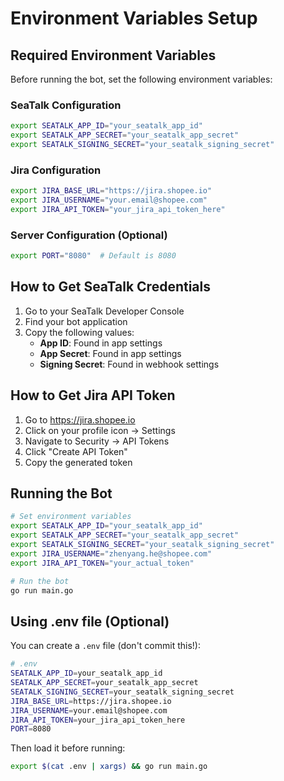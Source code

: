 # Environment Variables Setup

## Required Environment Variables

Before running the bot, set the following environment variables:

### SeaTalk Configuration
```bash
export SEATALK_APP_ID="your_seatalk_app_id"
export SEATALK_APP_SECRET="your_seatalk_app_secret"
export SEATALK_SIGNING_SECRET="your_seatalk_signing_secret"
```

### Jira Configuration
```bash
export JIRA_BASE_URL="https://jira.shopee.io"
export JIRA_USERNAME="your.email@shopee.com"
export JIRA_API_TOKEN="your_jira_api_token_here"
```

### Server Configuration (Optional)
```bash
export PORT="8080"  # Default is 8080
```

## How to Get SeaTalk Credentials

1. Go to your SeaTalk Developer Console
2. Find your bot application
3. Copy the following values:
   - **App ID**: Found in app settings
   - **App Secret**: Found in app settings  
   - **Signing Secret**: Found in webhook settings

## How to Get Jira API Token

1. Go to https://jira.shopee.io
2. Click on your profile icon → Settings
3. Navigate to Security → API Tokens
4. Click "Create API Token"
5. Copy the generated token

## Running the Bot

```bash
# Set environment variables
export SEATALK_APP_ID="your_seatalk_app_id"
export SEATALK_APP_SECRET="your_seatalk_app_secret"
export SEATALK_SIGNING_SECRET="your_seatalk_signing_secret"
export JIRA_USERNAME="zhenyang.he@shopee.com"
export JIRA_API_TOKEN="your_actual_token"

# Run the bot
go run main.go
```

## Using .env file (Optional)

You can create a `.env` file (don't commit this!):

```bash
# .env
SEATALK_APP_ID=your_seatalk_app_id
SEATALK_APP_SECRET=your_seatalk_app_secret
SEATALK_SIGNING_SECRET=your_seatalk_signing_secret
JIRA_BASE_URL=https://jira.shopee.io
JIRA_USERNAME=your.email@shopee.com
JIRA_API_TOKEN=your_jira_api_token_here
PORT=8080
```

Then load it before running:
```bash
export $(cat .env | xargs) && go run main.go
```
